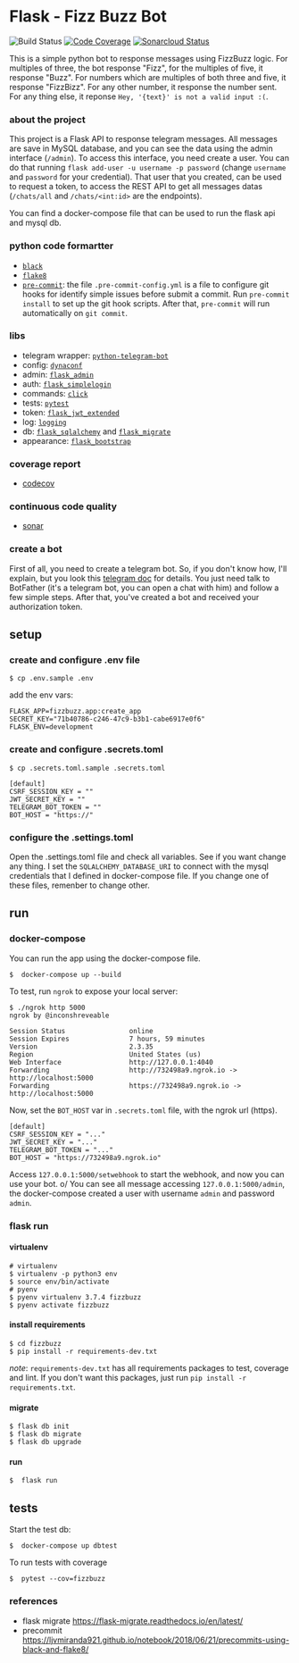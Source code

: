# Flask - Fizz Buzz Bot

![Build Status](https://github.com/gabicavalcante/fizzbuzzbot/workflows/CI/badge.svg)
[![Code Coverage](https://codecov.io/gh/gabicavalcante/fizzbuzzbot/branch/master/graphs/badge.svg)](https://codecov.io/gh/gabicavalcante/fizzbuzzbot)
[![Sonarcloud Status](https://sonarcloud.io/api/project_badges/measure?project=gabicavalcante_fizzbuzzbot&metric=alert_status)](https://sonarcloud.io/dashboard?id=gabicavalcante_fizzbuzzbot)

This is a simple python bot to response messages using FizzBuzz logic. For multiples of three, the bot response "Fizz", for the multiples of five, it response "Buzz". For numbers which are multiples of both three and five, it response "FizzBizz". For any other number, it response the number sent. For any thing else, it reponse `Hey, '{text}' is not a valid input :(`.

### about the project

This project is a Flask API to response telegram messages. All messages are save in MySQL database, and you can see the data using the admin interface (`/admin`). To access this interface, you need create a user. You can do that running `flask add-user -u username -p password` (change `username` and `password` for your credential). That user that you created, can be used to request a token, to access the REST API to get all messages datas (`/chats/all` and `/chats/<int:id>` are the endpoints).

You can find a docker-compose file that can be used to run the flask api and mysql db.

### python code formartter

- [`black`](https://github.com/psf/black)
- [`flake8`](http://flake8.pycqa.org/en/latest/)
- [`pre-commit`](https://pre-commit.com/): the file `.pre-commit-config.yml` is a file to configure git hooks for identify simple issues before submit a commit. Run `pre-commit install` to set up the git hook scripts. After that, `pre-commit` will run automatically on `git commit`.

### libs

- telegram wrapper: [`python-telegram-bot`](https://github.com/python-telegram-bot/python-telegram-bot)
- config: [`dynaconf`](https://dynaconf.readthedocs.io/en/latest/)
- admin: [`flask_admin`](https://flask-admin.readthedocs.io/en/latest/)
- auth: [`flask_simplelogin`](https://github.com/flask-extensions/flask_simplelogin)
- commands: [`click`](https://flask.palletsprojects.com/en/1.0.x/cli/)
- tests: [`pytest`](https://docs.pytest.org/en/latest/)
- token: [`flask_jwt_extended`](https://flask-jwt-extended.readthedocs.io/en/stable/)
- log: [`logging`](https://flask.palletsprojects.com/en/1.0.x/logging/)
- db: [`flask_sqlalchemy`](https://flask-sqlalchemy.palletsprojects.com/en/2.x/) and [`flask_migrate`](https://flask-migrate.readthedocs.io/en/latest/)
- appearance: [`flask_bootstrap`](https://pythonhosted.org/Flask-Bootstrap/)

### coverage report

- [codecov](https://codecov.io/gh/gabicavalcante/fizzbuzzbot)

### continuous code quality

- [sonar](https://sonarcloud.io/dashboard?id=gabicavalcante_fizzbuzzbot)

### create a bot

First of all, you need to create a telegram bot. So, if you don't know how, I'll explain, but you look this [telegram doc](https://core.telegram.org/bots) for details.
You just need talk to BotFather (it's a telegram bot, you can open a chat with him) and follow a few simple steps. After that, you've created a bot and received your authorization token.

## setup

### create and configure .env file

```
$ cp .env.sample .env
```

add the env vars:

```
FLASK_APP=fizzbuzz.app:create_app
SECRET_KEY="71b40786-c246-47c9-b3b1-cabe6917e0f6"
FLASK_ENV=development
```

### create and configure .secrets.toml

```
$ cp .secrets.toml.sample .secrets.toml
```

```
[default]
CSRF_SESSION_KEY = ""
JWT_SECRET_KEY = ""
TELEGRAM_BOT_TOKEN = ""
BOT_HOST = "https://"
```

### configure the .settings.toml

Open the .settings.toml file and check all variables. See if you want change any thing. I set the `SQLALCHEMY_DATABASE_URI` to connect with the mysql credentials that I defined in docker-compose file. If you change one of these files, remenber to change other.

## run

### docker-compose

You can run the app using the docker-compose file.

```
$  docker-compose up --build
```

To test, run `ngrok` to expose your local server:

```
$ ./ngrok http 5000
ngrok by @inconshreveable

Session Status                online
Session Expires               7 hours, 59 minutes
Version                       2.3.35
Region                        United States (us)
Web Interface                 http://127.0.0.1:4040
Forwarding                    http://732498a9.ngrok.io -> http://localhost:5000
Forwarding                    https://732498a9.ngrok.io -> http://localhost:5000
```

Now, set the `BOT_HOST` var in `.secrets.toml` file, with the ngrok url (https).

```
[default]
CSRF_SESSION_KEY = "..."
JWT_SECRET_KEY = "..."
TELEGRAM_BOT_TOKEN = "..."
BOT_HOST = "https://732498a9.ngrok.io"
```

Access `127.0.0.1:5000/setwebhook` to start the webhook, and now you can use your bot. o/
You can see all message accessing `127.0.0.1:5000/admin`, the docker-compose created a user with username `admin` and password `admin`.

### flask run

#### virtualenv

```
# virtualenv
$ virtualenv -p python3 env
$ source env/bin/activate
# pyenv
$ pyenv virtualenv 3.7.4 fizzbuzz
$ pyenv activate fizzbuzz
```

#### install requirements

```
$ cd fizzbuzz
$ pip install -r requirements-dev.txt
```

_note_: `requirements-dev.txt` has all requirements packages to test, coverage and lint. If you don't want this packages, just run `pip install -r requirements.txt`.

#### migrate

```
$ flask db init
$ flask db migrate
$ flask db upgrade
```

#### run

```
$  flask run
```

## tests

Start the test db:

```
$  docker-compose up dbtest
```

To run tests with coverage

```
$  pytest --cov=fizzbuzz
```

### references

- flask migrate https://flask-migrate.readthedocs.io/en/latest/
- precommit https://ljvmiranda921.github.io/notebook/2018/06/21/precommits-using-black-and-flake8/
